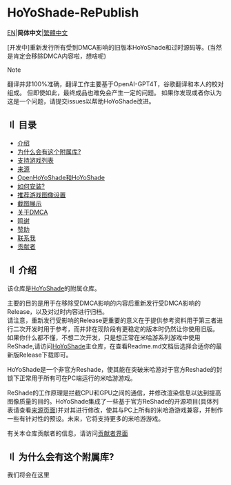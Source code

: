 # HoYoShade-RePublish

[EN](Readme.md)|**简体中文**|[繁體中文](Readme.Chinese_Traditional.md)  

[开发中]重新发行所有受到DMCA影响的旧版本HoYoShade和过时源码等。(当然是肯定会移除DMCA内容啦，想啥呢)  

> [!NOTE]
> 翻译并非100%准确，翻译工作主要基于OpenAI-GPT4T，谷歌翻译和本人的校对组成。 但即使如此，最终成品也难免会产生一定的问题。 如果你发现或者你认为这是一个问题，请提交issues以帮助HoYoShade改进。


## 〢 目录

- [介绍](#〢-介绍)
- [为什么会有这个附属库?](#〢-为什么会有这个附属库?)
- [支持游戏列表](#〢-支持游戏列表)
- [来源](#〢-来源)
- [OpenHoYoShade和HoYoShade](#〢-OpenHoYoShade和HoYoShade)
- [如何安装?](#〢-如何安装)
- [推荐游戏图像设置](#〢-推荐游戏图像设置)
- [截图展示](#〢-截图展示)
- [关于DMCA](#〢-关于DMCA)
- [鸣谢](#〢-鸣谢)
- [赞助](#〢-赞助)
- [联系我](#〢-联系我)
- [贡献者](#〢-贡献者)

## 〢 介绍

该仓库是[HoYoShade](https://github.com/DuolaD/HoYoShade)的附属仓库。  

主要的目的是用于在移除受DMCA影响的内容后重新发行受DMCA影响的Release，以及对过时内容进行归档。  
请注意，重新发行受影响的Release更重要的意义在于提供参考资料用于第三者进行二次开发时用于参考，而并非在现阶段有更稳定的版本时仍然让你使用旧版。  
如果你什么都不懂，不想二次开发，只是想正常在米哈游系列游戏中使用ReShade,请访问[HoYoShade](https://github.com/DuolaD/HoYoShade)主仓库，在查看Readme.md文档后选择合适你的最新版Release下载即可。  

HoYoShade是一个非官方Reshade，使其能在突破米哈游对于官方Reshade的封锁下正常用于所有可在PC端运行的米哈游游戏。

ReShade的工作原理是拦截CPU和GPU之间的通信，并修改渲染信息以达到提高图像质量的目的。HoYoShade集成了一些基于官方ReShade的开源项目(具体列表请查看[来源页面](#〢-来源))并对其进行修改，使其与PC上所有的米哈游游戏兼容，并制作一些有针对性的预设。未来，它将支持更多的米哈游游戏。

有关本仓库贡献者的信息，请访问[贡献者界面](#〢-贡献者)

## 〢 为什么会有这个附属库?

我们将会在这里
